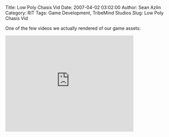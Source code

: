 Title: Low Poly Chasis Vid
Date: 2007-04-02 03:02:00
Author: Sean Azlin
Category: RIT
Tags: Game Development, TribeMind Studios
Slug: Low Poly Chasis Vid

One of the few videos we actually rendered of our game assets:
<iframe src="http://www.tumblr.com/video/seanazlin/4280542241/400" id="tumblr_video_iframe_4280542241" class="tumblr_video_iframe" width="400" height="300" style="display:block;background-color:transparent;overflow:hidden;" allowtransparency="true" frameborder="0" scrolling="no" webkitallowfullscreen mozallowfullscreen allowfullscreen></iframe>
